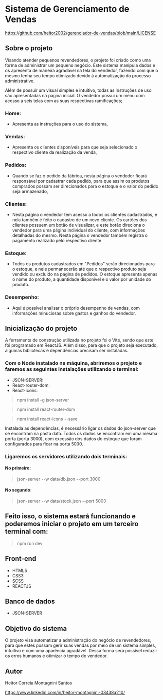 # Sistema de Gerenciamento de Vendas

https://github.com/heitor2002/gerenciador-de-vendas/blob/main/LICENSE

## Sobre o projeto

Visando atender pequenos revendedores, o projeto foi criado como uma forma de administrar um pequeno negócio. Este sistema manipula dados e os apresenta de maneira agradável na tela do vendedor, fazendo com que o mesmo tenha seu tempo otimizado devido à automatização do processo administrativo.

Além de possuir um visual simples e intuitivo, todas as instruções de uso são apresentadas na página inicial. O vendedor possui um menu com acesso a seis telas com as suas respectivas ramificações;

### Home:

- Apresenta as instruções para o uso do sistema,

### Vendas:

- Apresenta os clientes disponíveis para que seja selecionado o respectivo cliente da realização da venda,

### Pedidos:

- Quando se faz o pedido da fábrica, nesta página o vendedor ficará responsável por cadastrar cada pedido, para que assim os produtos comprados possam ser direcionados para o estoque e o valor do pedido seja armazenado,

### Clientes:

- Nesta página o vendedor tem acesso a todos os clientes cadastrados, e nela também é feito o cadastro de um novo cliente. Os cartões dos clientes possuem um botão de visualizar, e este botão direciona o vendedor para uma página individual do cliente, com informações detalhadas do mesmo. Nesta página o vendedor também registra o pagamento realizado pelo respectivo cliente.

### Estoque:

- Todos os produtos cadastrados em "Pedidos" serão direcionados para o estoque, e nele permanecerão até que o respectivo produto seja vendido ou excluido na página de pedidos. O estoque apresenta apenas o nome do produto, a quantidade disponível e o valor por unidade do produto.

### Desempenho:

- Aqui é possível analisar o próprio desempenho de vendas, com informações minuciosas sobre gastos e ganhos do vendedor.

## Inicialização do projeto

<p>A ferramenta de construção utilizada no projeto foi o Vite, sendo que este foi programado em ReactJS. Além disso, para que o projeto seja executado, algumas bibliotecas e dependências precisam ser instaladas.</p>

### Com o Node instalado na máquina, abriremos o projeto e faremos as seguintes instalações utilizando o terminal:

- JSON-SERVER:
- React-router-dom:
- React-icons:

> npm install -g json-server

> npm install react-router-dom

> npm install react-icons --save

Instalada as dependências, é necessário ligar os dados do json-server que se encontram na pasta data. Todos os dados se encontram em uma mesma porta (porta 3000), com excessão dos dados do estoque que foram configurados para ficar na porta 5000.

### Ligaremos os servidores utilizando dois terminais:

#### No primeiro:

> json-server --w data/db.json --port 3000

#### No segundo:

> json-server --w data/stock.json --port 5000

## Feito isso, o sistema estará funcionando e poderemos iniciar o projeto em um terceiro terminal com:

> npm run dev

## Front-end

- HTML5
- CSS3
- SCSS
- REACTJS

## Banco de dados

- JSON-SERVER

## Objetivo do sistema

O projeto visa automatizar a administração do negócio de revendedores, para que estes possam gerir suas vendas por meio de um sistema simples, intuitivo e com uma aparência agradável. Dessa forma será possível reduzir os erros humanos e otimizar o tempo do vendedor.

## Autor

Heitor Correia Montagnini Santos

https://www.linkedin.com/in/heitor-montagnini-03438a210/
